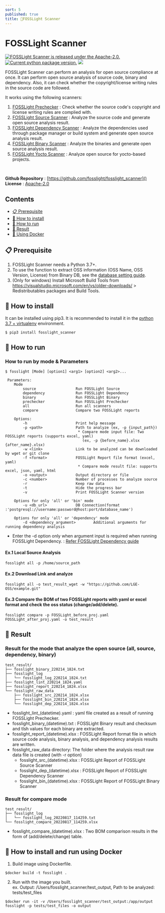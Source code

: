 ```yaml
---
sort: 5
published: true
title: 🚩FOSSLight Scanner
---
```

# FOSSLight Scanner

<a href="https://github.com/fosslight/fosslight_scanner/blob/main/LICENSE"><img src="https://img.shields.io/pypi/l/fosslight_scanner" alt="FOSSLight Scanner is released under the Apache-2.0." /></a> <a href="https://pypi.org/project/fosslight-scanner/"><img src="https://img.shields.io/pypi/v/fosslight_scanner" alt="Current python package version." /></a> <img src="https://img.shields.io/pypi/pyversions/fosslight_scanner" />

FOSSLight Scanner can perform an analysis for open source compliance at once. It can perform open source analysis of source code, binary and dependency. Also, it can check whether the copyright/license writing rules in the source code are followed.  <br/>

It works using the following scanners:

1. [FOSSLight Prechecker](1_prechecker.md) : Check whether the source code's copyright and license writing rules are complied with.
2. [FOSSLight Source Scanner](2_source.md) : Analyze the source code and generate open source analysis result.
3. [FOSSLight Dependency Scanner](3_dependency.md) : Analyze the dependencies used through package manager or build system and generate open source analysis result. 
4. [FOSSLight Binary Scanner](4_binary.md) : Analyze the binaries and generate open source analysis result.
5. [FOSSLight Yocto Scanner](5_yocto.md) : Analyze open source for yocto-based projects.
<br />

**Github Repository** : [https://github.com/fosslight/fosslight_scanner]()  
**License** : [Apache-2.0](https://github.com/fosslight/fosslight_scanner/blob/main/LICENSE)

## Contents
- [📋 Prerequisite](#-prerequisite)
- [🎉 How to install](#-how-to-install)
- [🚀 How to run](#-how-to-run)
- [📁 Result](#-result)
- [🐳 Using Docker](#-how-to-install-and-run-using-docker)

## 📋 Prerequisite
1. FOSSLight Scanner needs a Python 3.7+.    
2. To use the function to extract OSS information (OSS Name, OSS Version, License) from Binary DB, see the [database setting guide](etc/binary_db.md).
3. (Only for windows) Install Microsoft Build Tools from https://visualstudio.microsoft.com/en/vs/older-downloads/ > Redistributables packages and Build Tools.

## 🎉 How to install
It can be installed using pip3. It is recommended to install it in the [python 3.7 + virtualenv](etc/guide_virtualenv.md) environment.
```
$ pip3 install fosslight_scanner
```

## 🚀 How to run
### How to run by mode & Parameters
```
$ fosslight [Mode] [option1] <arg1> [option2] <arg2>...
```
```
 Parameters:
    Mode
        source                  Run FOSSLight Source
        dependency              Run FOSSLight Dependency
        binary                  Run FOSSLight Binary
        prechecker              Run FOSSLight Prechecker
        all                     Run all scanners
        compare                 Compare two FOSSLight reports
 
    Options:
        -h                      Print help message
        -p <path>               Path to analyze (ex, -p {input_path})
                                 * Compare mode input file: Two FOSSLight reports (supports excel, yaml)
                                   (ex, -p {before_name}.xlsx {after_name}.xlsx)
        -w <link>               Link to be analyzed can be downloaded by wget or git clone
        -f <format>             FOSSLight Report file format (excel, yaml)
                                 * Compare mode result file: supports excel, json, yaml, html
        -o <output>             Output directory or file
        -c <number>             Number of processes to analyze source
        -r                      Keep raw data
        -t                      Hide the progress bar
        -v                      Print FOSSLight Scanner version
 
    Options for only 'all' or 'bin' mode
        -u <db_url>             DB Connection(format :'postgresql://username:password@host:port/database_name')
 
    Options for only 'all' or 'dependency' mode
        -d <dependency_argument>        Additional arguments for running dependency analysis
```
- Enter the -d option only when argument input is required when running FOSSLight Dependency. : [Refer FOSSLight Dependency guide](3_dependency.md)

#### Ex.1 Local Source Analysis
```
fosslight all -p /home/source_path
```

#### Ex.2 Download Link and analyze
```
fosslight all -o test_result_wget -w "https://github.com/LGE-OSS/example.git"
```

#### Ex.3 Compare the BOM of two FOSSLight reports with yaml or excel format and check the oss status (change/add/delete).
```
fosslight compare -p FOSSLight_before_proj.yaml FOSSLight_after_proj.yaml -o test_result
```

## 📁 Result
### Result for the mode that analyze the open source (all, source, dependency, binary)
```
test_result/
├── fosslight_binary_220214_1824.txt
├── fosslight_log
│   └── fosslight_log_220214_1824.txt
├── fosslight_lint_220214_1824.yaml
├── fosslight_report_220214_1824.xlsx
└── fosslight_raw_data
    ├── fosslight_src_220214_1824.xlsx
    ├── fosslight_bin_220214_1824.xlsx
    └── fosslight_dep_220214_1824.xlsx
```
- fosslight_lint_(datetime).yaml : yaml file created as a result of running FOSSLight Prechecker.
- fosslight_binary_(datetime).txt : FOSSLight Binary result and checksum and tlsh values for each binary are extracted.
- fosslight_report_(datetime).xlsx : FOSSLight Report format file in which source code analysis, binary analysis, and dependency analysis results are written.
- fosslight_raw_data directory: The folder where the analysis result raw data file is created (with -r option)
  - fosslight_src_(datetime).xlsx : FOSSLight Report of FOSSLight Source Scanner
  - fosslight_dep_(datetime).xlsx : FOSSLight Report of FOSSLight Dependency Scanner
  - fosslight_bin_(datetime).xlsx : FOSSLight Report of FOSSLight Binary Scanner

### Result for compare mode
```
test_result/
├── fosslight_log
│   └── fosslight_log_20220817_114259.txt
└── fosslight_compare_20220817_114259.xlsx
```
- fosslight_compare_(datetime).xlsx : Two BOM comparison results in the form of (add/delete/change) table.

## 🐳 How to install and run using Docker
1. Build image using Dockerfile.
```
$docker build -t fosslight .
```
2. Run with the image you built.      
ex. Output: /Users/fosslight_scanner/test_output, Path to be analyzed: tests/test_files
```
$docker run -it -v /Users/fosslight_scanner/test_output:/app/output fosslight -p tests/test_files -o output
```
